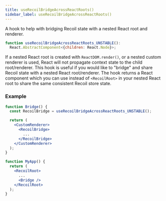 ```yaml
---
title: useRecoilBridgeAcrossReactRoots()
sidebar_label: useRecoilBridgeAcrossReactRoots()
---
```


A hook to help with bridging Recoil state with a nested React root and renderer.

```jsx
function useRecoilBridgeAcrossReactRoots_UNSTABLE():
  React.AbstractComponent<{children: React.Node}>;
```
If a nested React root is created with `ReactDOM.render()`, or a nested custom renderer is used, React will not propagate context state to the child root/renderer.  This hook is useful if you would like to "bridge" and share Recoil state with a nested React root/renderer.  The hook returns a React component which you can use instead of `<RecoilRoot>` in your nested React root to share the same consistent Recoil store state.

### Example

```jsx
function Bridge() {
  const RecoilBridge = useRecoilBridgeAcrossReactRoots_UNSTABLE();

  return (
    <CustomRenderer>
      <RecoilBridge>
        ...
      </RecoilBridge>
    </CustomRenderer>
  );
}

function MyApp() {
  return (
    <RecoilRoot>
      ...
      <Bridge />
    </RecoilRoot>
  );
}
```
